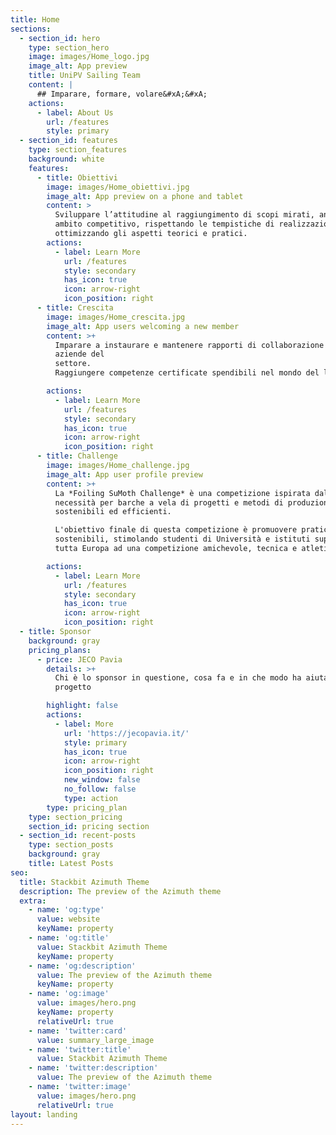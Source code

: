 ```yaml
---
title: Home
sections:
  - section_id: hero
    type: section_hero
    image: images/Home_logo.jpg
    image_alt: App preview
    title: UniPV Sailing Team
    content: |
      ## Imparare, formare, volare&#xA;&#xA;
    actions:
      - label: About Us
        url: /features
        style: primary
  - section_id: features
    type: section_features
    background: white
    features:
      - title: Obiettivi
        image: images/Home_obiettivi.jpg
        image_alt: App preview on a phone and tablet
        content: >
          Sviluppare l’attitudine al raggiungimento di scopi mirati, anche in
          ambito competitivo, rispettando le tempistiche di realizzazione e
          ottimizzando gli aspetti teorici e pratici.
        actions:
          - label: Learn More
            url: /features
            style: secondary
            has_icon: true
            icon: arrow-right
            icon_position: right
      - title: Crescita
        image: images/Home_crescita.jpg
        image_alt: App users welcoming a new member
        content: >+
          Imparare a instaurare e mantenere rapporti di collaborazione con le
          aziende del
          settore.                                                                                                       
          Raggiungere competenze certificate spendibili nel mondo del lavoro.

        actions:
          - label: Learn More
            url: /features
            style: secondary
            has_icon: true
            icon: arrow-right
            icon_position: right
      - title: Challenge
        image: images/Home_challenge.jpg
        image_alt: App user profile preview
        content: >+
          La *Foiling SuMoth Challenge* è una competizione ispirata dalla
          necessità per barche a vela di progetti e metodi di produzione più
          sostenibili ed efficienti.

          L'obiettivo finale di questa competizione è promuovere pratiche
          sostenibili, stimolando studenti di Università e istituti superiori di
          tutta Europa ad una competizione amichevole, tecnica e atletica.

        actions:
          - label: Learn More
            url: /features
            style: secondary
            has_icon: true
            icon: arrow-right
            icon_position: right
  - title: Sponsor
    background: gray
    pricing_plans:
      - price: JECO Pavia
        details: >+
          Chi è lo sponsor in questione, cosa fa e in che modo ha aiutato il
          progetto

        highlight: false
        actions:
          - label: More
            url: 'https://jecopavia.it/'
            style: primary
            has_icon: true
            icon: arrow-right
            icon_position: right
            new_window: false
            no_follow: false
            type: action
        type: pricing_plan
    type: section_pricing
    section_id: pricing section
  - section_id: recent-posts
    type: section_posts
    background: gray
    title: Latest Posts
seo:
  title: Stackbit Azimuth Theme
  description: The preview of the Azimuth theme
  extra:
    - name: 'og:type'
      value: website
      keyName: property
    - name: 'og:title'
      value: Stackbit Azimuth Theme
      keyName: property
    - name: 'og:description'
      value: The preview of the Azimuth theme
      keyName: property
    - name: 'og:image'
      value: images/hero.png
      keyName: property
      relativeUrl: true
    - name: 'twitter:card'
      value: summary_large_image
    - name: 'twitter:title'
      value: Stackbit Azimuth Theme
    - name: 'twitter:description'
      value: The preview of the Azimuth theme
    - name: 'twitter:image'
      value: images/hero.png
      relativeUrl: true
layout: landing
---
```

